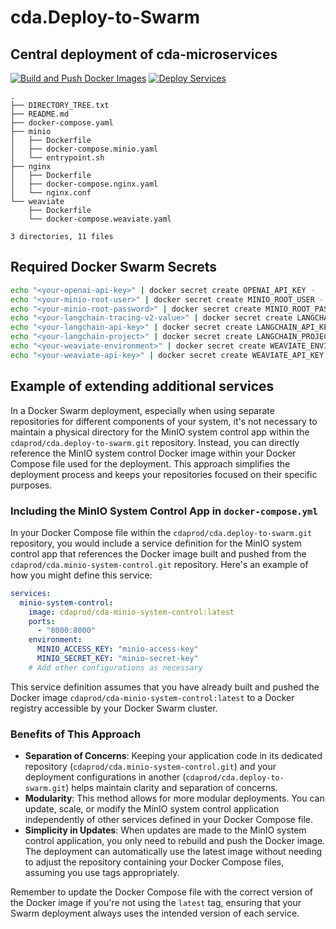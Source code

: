 # cda.Deploy-to-Swarm
## Central deployment of cda-microservices
 
[![Build and Push Docker Images](https://github.com/Cdaprod/cda-deploy-to-swarm/actions/workflows/build-latest.yml/badge.svg)](https://github.com/Cdaprod/cda-deploy-to-swarm/actions/workflows/build-latest.yml)
[![Deploy Services](https://github.com/Cdaprod/cda-deploy-to-swarm/actions/workflows/deploy-latest.yml/badge.svg)](https://github.com/Cdaprod/cda-deploy-to-swarm/actions/workflows/deploy-latest.yml)

<!-- DIRECTORY_TREE_START -->
```
.
├── DIRECTORY_TREE.txt
├── README.md
├── docker-compose.yaml
├── minio
│   ├── Dockerfile
│   ├── docker-compose.minio.yaml
│   └── entrypoint.sh
├── nginx
│   ├── Dockerfile
│   ├── docker-compose.nginx.yaml
│   └── nginx.conf
└── weaviate
    ├── Dockerfile
    └── docker-compose.weaviate.yaml

3 directories, 11 files

```
<!-- DIRECTORY_TREE_END -->

## Required Docker Swarm Secrets

```bash
echo "<your-openai-api-key>" | docker secret create OPENAI_API_KEY -
echo "<your-minio-root-user>" | docker secret create MINIO_ROOT_USER -
echo "<your-minio-root-password>" | docker secret create MINIO_ROOT_PASSWORD -
echo "<your-langchain-tracing-v2-value>" | docker secret create LANGCHAIN_TRACING_V2 -
echo "<your-langchain-api-key>" | docker secret create LANGCHAIN_API_KEY -
echo "<your-langchain-project>" | docker secret create LANGCHAIN_PROJECT -
echo "<your-weaviate-environment>" | docker secret create WEAVIATE_ENVIRONMENT -
echo "<your-weaviate-api-key>" | docker secret create WEAVIATE_API_KEY -
``` 


## Example of extending additional services

In a Docker Swarm deployment, especially when using separate repositories for different components of your system, it's not necessary to maintain a physical directory for the MinIO system control app within the `cdaprod/cda.deploy-to-swarm.git` repository. Instead, you can directly reference the MinIO system control Docker image within your Docker Compose file used for the deployment. This approach simplifies the deployment process and keeps your repositories focused on their specific purposes.

### Including the MinIO System Control App in `docker-compose.yml`

In your Docker Compose file within the `cdaprod/cda.deploy-to-swarm.git` repository, you would include a service definition for the MinIO system control app that references the Docker image built and pushed from the `cdaprod/cda.minio-system-control.git` repository. Here's an example of how you might define this service:

```yaml
services:
  minio-system-control:
    image: cdaprod/cda-minio-system-control:latest
    ports:
      - "8000:8000"
    environment:
      MINIO_ACCESS_KEY: "minio-access-key"
      MINIO_SECRET_KEY: "minio-secret-key"
    # Add other configurations as necessary
```

This service definition assumes that you have already built and pushed the Docker image `cdaprod/cda-minio-system-control:latest` to a Docker registry accessible by your Docker Swarm cluster.

### Benefits of This Approach

- **Separation of Concerns**: Keeping your application code in its dedicated repository (`cdaprod/cda.minio-system-control.git`) and your deployment configurations in another (`cdaprod/cda.deploy-to-swarm.git`) helps maintain clarity and separation of concerns.
- **Modularity**: This method allows for more modular deployments. You can update, scale, or modify the MinIO system control application independently of other services defined in your Docker Compose file.
- **Simplicity in Updates**: When updates are made to the MinIO system control application, you only need to rebuild and push the Docker image. The deployment can automatically use the latest image without needing to adjust the repository containing your Docker Compose files, assuming you use tags appropriately.

Remember to update the Docker Compose file with the correct version of the Docker image if you're not using the `latest` tag, ensuring that your Swarm deployment always uses the intended version of each service.